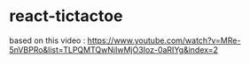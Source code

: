 # react-tictactoe

based on this video : https://www.youtube.com/watch?v=MRe-5nVBPRo&list=TLPQMTQwNjIwMjO3Ioz-0aRIYg&index=2
